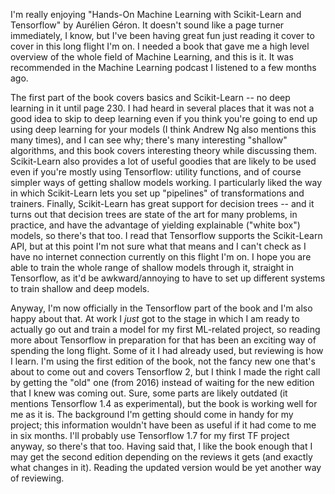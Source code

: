 <!--
.. title: Flying
.. slug: flying
.. date: 2019-05-13 23:18:58 UTC+01:00
.. tags: flying, ml
.. category: 
.. link: 
.. description: 
.. type: text
-->

I'm really enjoying "Hands-On Machine Learning with Scikit-Learn and Tensorflow" by Aurélien Géron. It doesn't sound like a page turner immediately, I know, but I've been having great fun just reading it cover to cover in this long flight I'm on. I needed a book that gave me a high level overview of the whole field of Machine Learning, and this is it. It was recommended in the Machine Learning podcast I listened to a few months ago.

The first part of the book covers basics and Scikit-Learn -- no deep learning in it until page 230. I had heard in several places that it was not a good idea to skip to deep learning even if you think you're going to end up using deep learning for your models (I think Andrew Ng also mentions this many times), and I can see why; there's many interesting "shallow" algorithms, and this book covers interesting theory while discussing them. Scikit-Learn also provides a lot of useful goodies that are likely to be used even if you're mostly using Tensorflow: utility functions, and of course simpler ways of getting shallow models working. I particularly liked the way in which Scikit-Learn lets you set up "pipelines" of transformations and trainers. Finally, Scikit-Learn has great support for decision trees -- and it turns out that decision trees are state of the art for many problems, in practice, and have the advantage of yielding explainable ("white box") models, so there's that too. I read that Tensorflow supports the Scikit-Learn API, but at this point I'm not sure what that means and I can't check as I have no internet connection currently on this flight I'm on. I hope you are able to train the whole range of shallow models through it, straight in Tensorflow, as it'd be awkward/annoying to have to set up different systems to train shallow and deep models.

Anyway, I'm now officially in the Tensorflow part of the book and I'm also happy about that. At work I *just* got to the stage in which I am ready to actually go out and train a model for my first ML-related project, so reading more about Tensorflow in preparation for that has been an exciting way of spending the long flight. Some of it I had already used, but reviewing is how I learn. I'm using the first edition of the book, not the fancy new one that's about to come out and covers Tensorflow 2, but I think I made the right call by getting the "old" one (from 2016) instead of waiting for the new edition that I knew was coming out. Sure, some parts are likely outdated (it mentions Tensorflow 1.4 as experimental), but the book is working well for me as it is. The background I'm getting should come in handy for my project; this information wouldn't have been as useful if it had come to me in six months. I'll probably use Tensorflow 1.7 for my first TF project anyway, so there's that too. Having said that, I like the book enough that I may get the second edition depending on the reviews it gets (and exactly what changes in it). Reading the updated version would be yet another way of reviewing.
